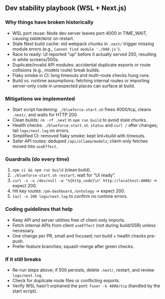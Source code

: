 ## Dev stability playbook (WSL + Next.js)

### Why things have broken historically
- WSL port reuse: Node dev server leaves port 4000 in TIME_WAIT, causing `EADDRINUSE` on restart.
- Stale Next build cache: old webpack chunks in `.next/` trigger missing module errors (e.g., `Cannot find module './948.js'`).
- Race to ready: UI reported “up” before it actually served 200, resulting in white screens/500s.
- Duplicate/invalid API modules: accidental duplicate exports or route collisions (e.g., models route) break builds.
- Flaky smoke in CI: long timeouts and multi-route checks hung runs.
- Build vs. runtime assumptions: fetching internal routes or importing server-only code in unexpected places can surface at build.

### Mitigations we implemented
- Start script hardening: `./blueforce-start.sh` frees 4000/tcp, cleans `.next/`, and waits for HTTP 200.
- Clean builds: `rm -rf .next` in `npm run build` to avoid stale chunks.
- Health checks: `./blueforce-start.sh status` and `curl /` after changes; tail `logs/next.log` on errors.
- Simplified CI: removed flaky smoke; kept lint+build with timeouts.
- Safer API routes: deduped `/api/ollama/models`; client-only fetches moved into `useEffect`.

### Guardrails (do every time)
1) `npm ci && npm run build` (clean build).
2) `./blueforce-start.sh restart`; wait for “UI ready”.
3) `curl -s -o /dev/null -w "%{http_code}\n" http://localhost:4000/` → expect 200.
4) Hit key routes: `/pm-dashboard`, `/ontology` → expect 200.
5) `tail -n 200 logs/next.log` to confirm no runtime errors.

### Coding guidelines that help
- Keep API and server utilities free of client-only imports.
- Fetch internal APIs from client `useEffect` (not during build/SSR) unless necessary.
- One change per PR, small and focused; run build + health checks pre-push.
- Prefer feature branches; squash-merge after green checks.

### If it still breaks
- Re-run steps above; if 500 persists, delete `.next/`, restart, and review `logs/next.log`.
- Check for duplicate route files or conflicting exports.
- Verify WSL hasn’t orphaned the port: `fuser -k 4000/tcp` (handled by the start script).


